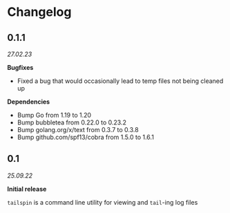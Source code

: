 # Changelog

## 0.1.1
_27.02.23_

**Bugfixes**
- Fixed a bug that would occasionally lead to temp files not being cleaned up

**Dependencies**
- Bump Go from 1.19 to 1.20
- Bump bubbletea from 0.22.0 to 0.23.2
- Bump golang.org/x/text from 0.3.7 to 0.3.8
- Bump github.com/spf13/cobra from 1.5.0 to 1.6.1

## 0.1
_25.09.22_

**Initial release**

`tailspin` is a command line utility for viewing and `tail`-ing log files
